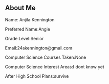## About Me
<p>Name: Anjila Kennington</p>
<p>Preferred Name:Angie</p>
<p>Grade Level:Senior</p>
<p>Email:24akennington@gmail.com</p>
<p>Computer Science Courses Taken:None</p>
<p>Computer Science Interest Areas:I dont know yet</p>
<p>After High School Plans:survive</p>

